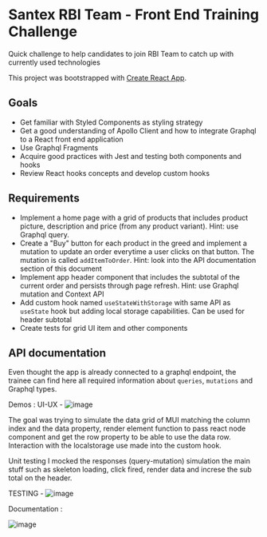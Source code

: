 # Santex RBI Team - Front End Training Challenge

Quick challenge to help candidates to join RBI Team to catch up with currently used technologies

This project was bootstrapped with [Create React App](https://github.com/facebook/create-react-app).

## Goals

- Get familiar with Styled Components as styling strategy
- Get a good understanding of Apollo Client and how to integrate Graphql to a React front end application
- Use Graphql Fragments
- Acquire good practices with Jest and testing both components and hooks
- Review React hooks concepts and develop custom hooks

## Requirements

- Implement a home page with a grid of products that includes product picture, description and price (from any product variant). Hint: use Graphql query.
- Create a "Buy" button for each product in the greed and implement a mutation to update an order everytime a user clicks on that button.
  The mutation is called `addItemToOrder`. Hint: look into the API documentation section of this document
- Implement app header component that includes the subtotal of the current order and persists through page refresh. Hint: use Graphql mutation and Context API
- Add custom hook named `useStateWithStorage` with same API as `useState` hook but adding local storage capabilities. Can be used for header subtotal
- Create tests for grid UI item and other components

## API documentation

Even thought the app is already connected to a graphql endpoint, the trainee can find here all required information about `queries`, `mutations` and Graphql types.

Demos : 
UI-UX - 
![image](https://github.com/maxrikotero/challenge_santex/assets/13091618/ae257f73-8f91-4955-bf1a-aec458f4ef46)

The goal was trying to simulate the data grid of MUI matching the column index and the data property, render element function to pass react node component and get the row property to be able to use the data row.
Interaction with the localstorage use made into the custom hook.

Unit testing I mocked the responses (query-mutation) simulation the main stuff such as skeleton loading, click fired, render data and increse the sub total on the header.

TESTING - 
![image](https://github.com/maxrikotero/challenge_santex/assets/13091618/67b1af5b-f51d-42c6-9057-5fd49d647bea)

Documentation : 

![image](https://github.com/maxrikotero/challenge_santex/assets/13091618/30514acf-c1d0-4385-8c16-a9e0106cd84c)




